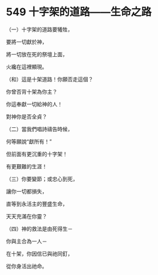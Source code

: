 # 549 十字架的道路——生命之路

（一）十字架的道路要犧牲，

要將一切獻於神，

將一切放在死的祭壇上面，

火纔在這裡顯現。

（和）這是十架道路！你願否走這個？

你曾否背十架為你主？

你這奉獻一切給神的人！

對神你是否全貞？

（二）當我們唱詩禱告時候，

何等願說“獻所有！”

但前面有更沉重的十字架！

有更艱難的生涯！

（三）你要變節；或忠心到死，

讓你一切都損失，

直等到永活主的豐盛生命，

天天充滿在你靈？

（四）神的救法是由死得生－

你與主合為一人－

在十架，你因信已與祂同釘，

從你身活出祂命。

